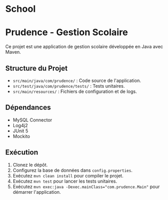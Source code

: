 # School

# Prudence - Gestion Scolaire

Ce projet est une application de gestion scolaire développée en Java avec Maven.

## Structure du Projet

- `src/main/java/com/prudence/` : Code source de l'application.
- `src/test/java/com/prudence/tests/` : Tests unitaires.
- `src/main/resources/` : Fichiers de configuration et de logs.

## Dépendances

- MySQL Connector
- Log4j2
- JUnit 5
- Mockito

## Exécution

1. Clonez le dépôt.
2. Configurez la base de données dans `config.properties`.
3. Exécutez `mvn clean install` pour compiler le projet.
4. Exécutez `mvn test` pour lancer les tests unitaires.
5. Exécutez `mvn exec:java -Dexec.mainClass="com.prudence.Main"` pour démarrer l'application.
